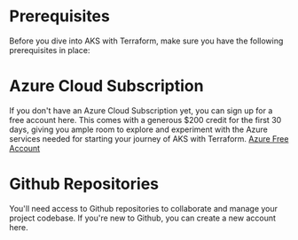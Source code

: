 # Prerequisites
Before you dive into AKS with Terraform, make sure you have the following prerequisites in place:

# Azure Cloud Subscription
If you don't have an Azure Cloud Subscription yet, you can sign up for a free account here. This comes with a generous $200 credit for the first 30 days, giving you ample room to explore and experiment with the Azure services needed for starting your journey of AKS with Terraform.
[Azure Free Account](https://azure.microsoft.com/en-in/free/)

# Github Repositories
You'll need access to Github repositories to collaborate and manage your project codebase. If you're new to Github, you can create a new account here.